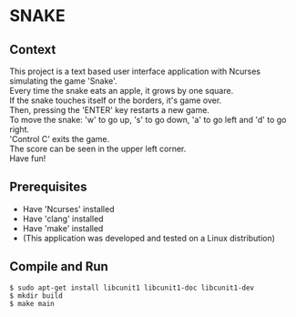 # SNAKE
## Context
This project is a text based user interface application with Ncurses simulating the game 'Snake'.<br />
Every time the snake eats an apple, it grows by one square.<br />
If the snake touches itself or the borders, it's game over.<br />
Then, pressing the 'ENTER' key restarts a new game.<br />
To move the snake: 'w' to go up, 's' to go down, 'a' to go left and 'd' to go right.<br />
'Control C' exits the game.<br />
The score can be seen in the upper left corner.<br />
Have fun!<br />

## Prerequisites
* Have 'Ncurses' installed
* Have 'clang' installed
* Have 'make' installed
* (This application was developed and tested on a Linux distribution)

## Compile and Run
`$ sudo apt-get install libcunit1 libcunit1-doc libcunit1-dev`<br />
`$ mkdir build`<br />
`$ make main`<br />
